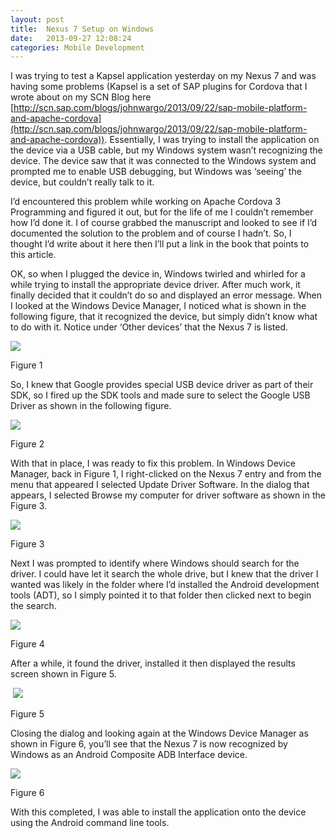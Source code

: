 ```yaml
---
layout: post
title:  Nexus 7 Setup on Windows
date:   2013-09-27 12:08:24
categories: Mobile Development
---
```

I was trying to test a Kapsel application yesterday on my Nexus 7 and was having some problems (Kapsel is a set of SAP plugins for Cordova that I wrote about on my SCN Blog here [http://scn.sap.com/blogs/johnwargo/2013/09/22/sap-mobile-platform-and-apache-cordova](http://scn.sap.com/blogs/johnwargo/2013/09/22/sap-mobile-platform-and-apache-cordova)). Essentially, I was trying to install the application on the device via a USB cable, but my Windows system wasn’t recognizing the device. The device saw that it was connected to the Windows system and prompted me to enable USB debugging, but Windows was ‘seeing’ the device, but couldn’t really talk to it.

I’d encountered this problem while working on Apache Cordova 3 Programming and figured it out, but for the life of me I couldn’t remember how I’d done it. I of course grabbed the manuscript and looked to see if I’d documented the solution to the problem and of course I hadn’t. So, I thought I’d write about it here then I’ll put a link in the book that points to this article.

OK, so when I plugged the device in, Windows twirled and whirled for a while trying to install the appropriate device driver. After much work, it finally decided that it couldn’t do so and displayed an error message. When I looked at the Windows Device Manager, I noticed what is shown in the following figure, that it recognized the device, but simply didn’t know what to do with it. Notice under ‘Other devices’ that the Nexus 7 is listed.

![](images/stories/2013/nexus-7-setup_1.png)

Figure 1

So, I knew that Google provides special USB device driver as part of their SDK, so I fired up the SDK tools and made sure to select the Google USB Driver as shown in the following figure.

![](images/stories/2013/nexus-7-setup_2.png)

Figure 2

With that in place, I was ready to fix this problem. In Windows Device Manager, back in Figure 1, I right-clicked on the Nexus 7 entry and from the menu that appeared I selected Update Driver Software. In the dialog that appears, I selected Browse my computer for driver software as shown in the Figure 3.

![](images/stories/2013/nexus-7-setup_3.png)

Figure 3

Next I was prompted to identify where Windows should search for the driver. I could have let it search the whole drive, but I knew that the driver I wanted was likely in the folder where I’d installed the Android development tools (ADT), so I simply pointed it to that folder then clicked next to begin the search.

![](images/stories/2013/nexus-7-setup_4.png)

Figure 4

After a while, it found the driver, installed it then displayed the results screen shown in Figure 5.

 ![](images/stories/2013/nexus-7-setup_5.png)

Figure 5

Closing the dialog and looking again at the Windows Device Manager as shown in Figure 6, you’ll see that the Nexus 7 is now recognized by Windows as an Android Composite ADB Interface device.

![](images/stories/2013/nexus-7-setup_6.png)

Figure 6

With this completed, I was able to install the application onto the device using the Android command line tools.